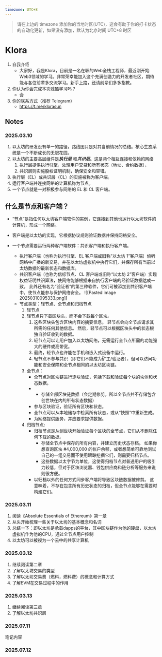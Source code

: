 ```yaml
---
timezone: UTC+8
---
```


> 请在上边的 timezone 添加你的当地时区(UTC)，这会有助于你的打卡状态的自动化更新，如果没有添加，默认为北京时间 UTC+8 时区


# Klora

1. 自我介绍
    - 大家好，我是Klora，目前是一名在职的Web全栈工程师，最近刚开始Web3领域的学习。非常荣幸能加入这个充满创造力的开发者社区，期待能与各位前辈多交流学习。新手上路，还请前辈们多多指教。
2. 你认为你会完成本次残酷学习吗？
    - 会
3. 你的联系方式（推荐 Telegram）
   - https://t.me/klorasun

## Notes

<!-- Content_START -->
### 2025.03.10
1. 以太坊的研发没有单一的路径，路线图只是对其当前情况的总结。核心生态系统是一个不断成长的无限花园。
4. 以太坊的主要高层组件是***执行层*** 和***共识层***。这是两个相互连接和依赖的网络
	1. 执行层提供执行引擎，处理用户交易和所有状态（地址、合约数据），
	2. 共识层则实施股权证明机制，确保安全和容错。
5. 执行层（EL）或共识层（CL）的实施被称为客户端。
6. 运行客户端并连接网络的计算机称为节点。
7. 一个节点就是一对积极参与网络的 EL 和 CL 客户端。
## 什么是节点和客户端？

- “节点”是指任何以太坊客户端软件的实例，它连接到其他也运行以太坊软件的计算机，形成一个网络。 
- 客户端是以太坊的实现，它根据协议规则验证数据并保持网络安全。 
- 一个节点需要运行两种客户端软件：共识客户端和执行客户端。

	- 执行客户端（也称为执行引擎、EL 客户端或旧称“以太坊 1”客户端）侦听网络中广播的新交易，并在以太坊虚拟机中执行它们，并保存所有当前以太坊数据的最新状态和数据库。
	- 共识客户端（也称为信标节点、CL 客户端或旧称“以太坊 2”客户端）实现权益证明共识算法，使网络能够根据来自执行客户端的经验证数据达成一致。 此外还有名为“验证者”的第三种软件，它们可被添加到共识客户端中，使节点能参与保护网络安全。
	![[Pasted image 20250310095333.png]]
	- 节点类型：轻节点、全节点和归档节点
		1. 轻节点 
		2. 轻节点只下载区块头，而不会下载每个区块。 
			1. 这些区块头包含区块内容的摘要信息。 轻节点会向全节点请求其所需的任何其他信息。 然后，轻节点可以根据区块头中的状态根独自验证收到的数据。 
			2. 轻节点可以让用户加入以太坊网络，无需运行全节点所需的功能强大的硬件或高带宽。 
			3. 最终，轻节点也许能在手机和嵌入式设备中运行。 
			4. 轻节点不参与共识（即它们不能成为矿工/验证者），但可以访问功能和安全保障和全节点相同的以太坊区块链。
		3. 全节点：
			- 全节点对区块链进行逐块验证，包括下载和验证每个块的块体和状态数据。
			- - 存储全部区块链数据（会定期修剪，所以全节点并不存储包含创世块在内的所有状态数据）
			- 参与区块验证，验证所有区块和状态。
			- 全节点可以从本地储存中检索所有状态，或从“快照”中重新生成。
			- 为网络提供服务，并应要求提供数据。
		4. 归档节点:
			- 归档节点是从创世块开始验证每个区块的全节点，它们从不删除任何下载的数据。
				- 存储全节点中保存的所有内容，并建立历史状态存档。 如果你想查询区块 #4,000,000 的帐户余额，或者想简单可靠地测试自己的一组交易而不使用跟踪挖掘它们，则需要归档节点。
				- 这些数据以太字节为单位，这使得归档节点对普通用户的吸引力较低，但对于区块浏览器、钱包供应商和链分析等服务来说则很方便。
			- 以归档以外的任何方式同步客户端将导致区块链数据被修剪。 这意味着，不存在包含所有历史状态的归档，但全节点能够在需要时构建它们。
 
### 2025.03.11
1. 阅读《Absolute Essentials of Ethereum》第一章
2. 从头开始梳理一些关于以太坊的基本概念和名词
3. 总结一下：即以太坊是承载dapps的平台，其中区块链作为他的硬盘，以太坊虚拟机作为他的CPU，通过全节点用户控制
4. 以太坊可以被视为一个云中的共享计算机

### 2025.03.12
1. 继续阅读第二章
2. 了解以太坊交易的类型
3. 了解以太坊交易费（燃料，燃料费）的概念和计算方式
4. 了解EVM在交易过程中的作用

### 2025.03.13
1. 继续阅读第三章
2. 了解以太坊共识层


### 2025.07.11

笔记内容

### 2025.07.12

<!-- Content_END -->

